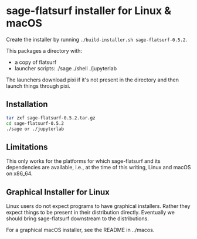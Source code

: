 # sage-flatsurf installer for Linux & macOS

Create the installer by running `./build-installer.sh sage-flatsurf-0.5.2`.

This packages a directory with:

* a copy of flatsurf
* launcher scripts: ./sage ./shell ./jupyterlab

The launchers download pixi if it's not present in the directory and then
launch things through pixi.

## Installation

```sh
tar zxf sage-flatsurf-0.5.2.tar.gz
cd sage-flatsurf-0.5.2
./sage or ./jupyterlab
```

## Limitations

This only works for the platforms for which sage-flatsurf and its dependencies
are available, i.e., at the time of this writing, Linux and macOS on x86\_64.

## Graphical Installer for Linux

Linux users do not expect programs to have graphical installers. Rather they
expect things to be present in their distribution directly. Eventually we
should bring sage-flatsurf downstream to the distributions.

For a graphical macOS installer, see the README in ../macos.
